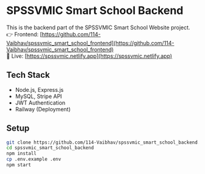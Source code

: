 # SPSSVMIC Smart School Backend

This is the backend part of the SPSSVMIC Smart School Website project.  
👉 Frontend: [https://github.com/114-Vaibhav/spssvmic_smart_school_frontend](https://github.com/114-Vaibhav/spssvmic_smart_school_frontend)  
🚀 Live: [https://spssvmic.netlify.app](https://spssvmic.netlify.app)

## Tech Stack

- Node.js, Express.js
- MySQL, Stripe API
- JWT Authentication
- Railway (Deployment)

## Setup

```bash
git clone https://github.com/114-Vaibhav/spssvmic_smart_school_backend.git
cd spssvmic_smart_school_backend
npm install
cp .env.example .env
npm start
